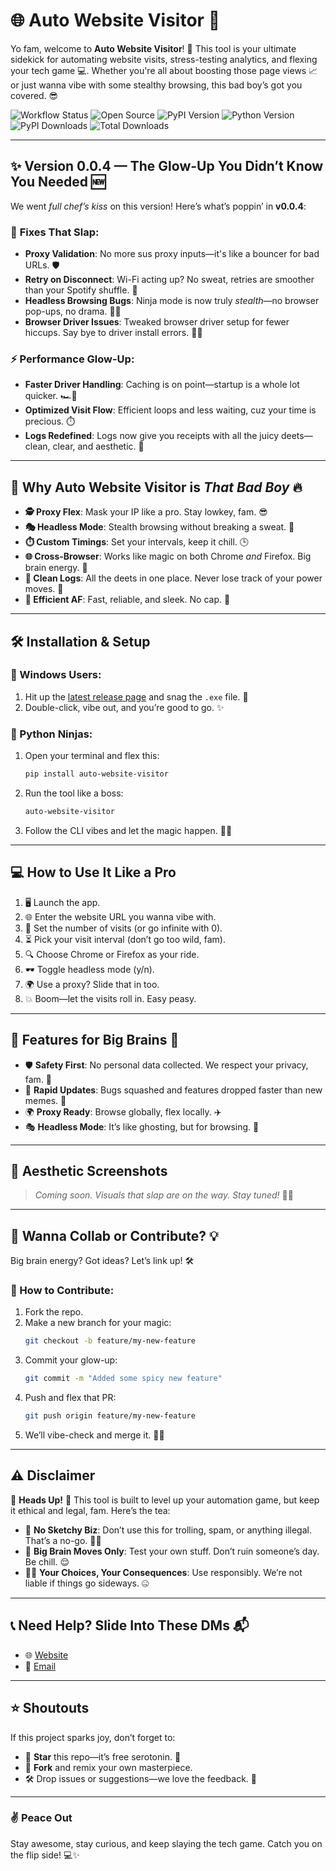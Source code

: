 # 🌐 Auto Website Visitor 🚀

Yo fam, welcome to **Auto Website Visitor**! 🎉 This tool is your ultimate sidekick for automating website visits, stress-testing analytics, and flexing your tech game 💻. Whether you're all about boosting those page views 📈 or just wanna vibe with some stealthy browsing, this bad boy’s got you covered. 😎

![Workflow Status](https://img.shields.io/github/actions/workflow/status/nayandas69/auto-website-visitor/python-ci.yml?style=flat-square&color=4DB6AC&logo=github)
![Open Source](https://badges.frapsoft.com/os/v1/open-source.svg?v=103)
![PyPI Version](https://img.shields.io/pypi/v/auto-website-visitor?style=flat-square&color=00C853&logo=pypi)
![Python Version](https://img.shields.io/pypi/pyversions/auto-website-visitor?style=flat-square&color=42A5F5&logo=python)
![PyPI Downloads](https://static.pepy.tech/badge/auto-website-visitor/month?style=flat-square&color=5C6BC0)
![Total Downloads](https://static.pepy.tech/badge/auto-website-visitor?style=flat-square&color=8E24AA)

---

## ✨ **Version 0.0.4** — The Glow-Up You Didn’t Know You Needed 🆕
We went *full chef’s kiss* on this version! Here’s what’s poppin’ in **v0.0.4**:

### 🔧 **Fixes That Slap**:
- **Proxy Validation**: No more sus proxy inputs—it's like a bouncer for bad URLs. 🛡️
- **Retry on Disconnect**: Wi-Fi acting up? No sweat, retries are smoother than your Spotify shuffle. 🎵
- **Headless Browsing Bugs**: Ninja mode is now truly *stealth*—no browser pop-ups, no drama. 🐱‍👤
- **Browser Driver Issues**: Tweaked browser driver setup for fewer hiccups. Say bye to driver install errors. 🚗✨

### ⚡ **Performance Glow-Up**:
- **Faster Driver Handling**: Caching is on point—startup is a whole lot quicker. 🏎️💨
- **Optimized Visit Flow**: Efficient loops and less waiting, cuz your time is precious. ⏱️
- **Logs Redefined**: Logs now give you receipts with all the juicy deets—clean, clear, and aesthetic. 📜

---

## 🎯 Why Auto Website Visitor is *That Bad Boy* 🔥
- **🕵️ Proxy Flex**: Mask your IP like a pro. Stay lowkey, fam. 😎
- **🎭 Headless Mode**: Stealth browsing without breaking a sweat. 💨
- **⏱️ Custom Timings**: Set your intervals, keep it chill. 🕒
- **🌐 Cross-Browser**: Works like magic on both Chrome *and* Firefox. Big brain energy. 🧠
- **📜 Clean Logs**: All the deets in one place. Never lose track of your power moves. 🧾
- **🚀 Efficient AF**: Fast, reliable, and sleek. No cap. 🫡

---

## 🛠️ **Installation & Setup**

### 👾 Windows Users:
1. Hit up the [latest release page](https://github.com/nayandas69/auto-website-visitor/releases/latest) and snag the `.exe` file. 💾
2. Double-click, vibe out, and you’re good to go. ✨

### 🐍 Python Ninjas:
1. Open your terminal and flex this:
   ```bash
   pip install auto-website-visitor
   ```
2. Run the tool like a boss:
   ```bash
   auto-website-visitor
   ```
3. Follow the CLI vibes and let the magic happen. 🎩✨

---

## 💻 **How to Use It Like a Pro**
1. 🖥️ Launch the app.
2. 🌐 Enter the website URL you wanna vibe with.
3. 🔢 Set the number of visits (or go infinite with 0).
4. ⏳ Pick your visit interval (don’t go too wild, fam).
5. 🔍 Choose Chrome or Firefox as your ride.
6. 🕶️ Toggle headless mode (y/n).
7. 🌍 Use a proxy? Slide that in too.
8. 💥 Boom—let the visits roll in. Easy peasy.

---

## 🧩 **Features for Big Brains** 🧠
- 🛡️ **Safety First**: No personal data collected. We respect your privacy, fam. 🤝
- 🚀 **Rapid Updates**: Bugs squashed and features dropped faster than new memes. 🔄
- 🌍 **Proxy Ready**: Browse globally, flex locally. ✈️
- 🎭 **Headless Mode**: It’s like ghosting, but for browsing. 👻

---

## 🎨 **Aesthetic Screenshots**
> *Coming soon. Visuals that slap are on the way. Stay tuned!* 📸✨

---

## 🤝 Wanna Collab or Contribute? 💡
Big brain energy? Got ideas? Let’s link up! 🛠️

### 🚀 How to Contribute:
1. Fork the repo.
2. Make a new branch for your magic:
   ```bash
   git checkout -b feature/my-new-feature
   ```
3. Commit your glow-up:
   ```bash
   git commit -m "Added some spicy new feature"
   ```
4. Push and flex that PR:
   ```bash
   git push origin feature/my-new-feature
   ```
5. We’ll vibe-check and merge it. 🤝✨

---

## ⚠️ **Disclaimer**

🚨 **Heads Up!** 🚨
This tool is built to level up your automation game, but keep it ethical and legal, fam. Here’s the tea:

- 🚫 **No Sketchy Biz**: Don’t use this for trolling, spam, or anything illegal. That’s a no-go. 🙅‍♂️
- 🧠 **Big Brain Moves Only**: Test your own stuff. Don’t ruin someone’s day. Be chill. 😌
- 🤷‍♂️ **Your Choices, Your Consequences**: Use responsibly. We’re not liable if things go sideways. 🤐

---

## 📞 Need Help? Slide Into These DMs 📬
- 🌐 [Website](https://socialportal.nayanchandradas.com)
- 📧 [Email](mailto:nayanchandradas@hotmail.com)

---

## ⭐ Shoutouts
If this project sparks joy, don’t forget to:
- 🌟 **Star** this repo—it’s free serotonin. 💖
- 🔄 **Fork** and remix your own masterpiece.
- 🛠️ Drop issues or suggestions—we love the feedback. 🤩

---

### ✌️ Peace Out
Stay awesome, stay curious, and keep slaying the tech game. Catch you on the flip side! 💻✨
